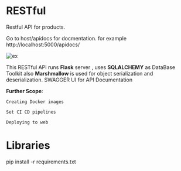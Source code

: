 # RESTful
Restful API for products.

Go to host/apidocs for docmentation.
for example http://localhost:5000/apidocs/

![ex](https://github.com/netkap/RESTful/assets/100796046/69368ec6-a3e0-4c66-a696-c0e151beff0b)

This RESTful API runs **Flask** server , uses **SQLALCHEMY** as DataBase Toolkit also **Marshmallow** is used for object serialization and deserialization.
SWAGGER UI for API Documentation

**Further Scope**:

    Creating Docker images
    
    Set CI CD pipelines
    
    Deploying to web


# Libraries

pip install -r requirements.txt


